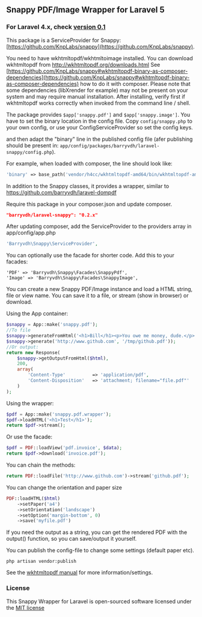 ## Snappy PDF/Image Wrapper for Laravel 5

### For Laravel 4.x, check [version 0.1](https://github.com/barryvdh/laravel-snappy/tree/0.1)

This package is a ServiceProvider for Snappy: [https://github.com/KnpLabs/snappy](https://github.com/KnpLabs/snappy).

You need to have wkhtmltopdf/wkhtmltoimage installed. You can download wkhtmltopdf from http://wkhtmltopdf.org/downloads.html See [https://github.com/KnpLabs/snappy#wkhtmltopdf-binary-as-composer-dependencies](https://github.com/KnpLabs/snappy#wkhtmltopdf-binary-as-composer-dependencies) how to do it with composer. Please note that some dependencies (libXrender for example) may not be present on your system and may require manual installation. After installing, verify first if wkhtmltopdf works correctly when invoked from the command line / shell.

The package provides `$app['snappy.pdf']` and `$app['snappy.image']`. You have to set the binary location in the config file. Copy `config/snappy.php` to your own config, or use your ConfigServiceProvider so set the config keys.

and then adapt the "binary" line in the published config file (afer publishing should be present in: `app/config/packages/barryvdh/laravel-snappy/config.php`).

For example, when loaded with composer, the line should look like:

```php
'binary' => base_path('vendor/h4cc/wkhtmltopdf-amd64/bin/wkhtmltopdf-amd64'),
```

In addition to the Snappy classes, it provides a wrapper, similar to https://github.com/barryvdh/laravel-dompdf

Require this package in your composer.json and update composer.

```json
"barryvdh/laravel-snappy": "0.2.x"
```

After updating composer, add the ServiceProvider to the providers array in app/config/app.php

```php 
'Barryvdh\Snappy\ServiceProvider',
```

You can optionally use the facade for shorter code. Add this to your facades:

```
'PDF' => 'Barryvdh\Snappy\Facades\SnappyPdf',
'Image' => 'Barryvdh\Snappy\Facades\SnappyImage',
```

You can create a new Snappy PDF/Image instance and load a HTML string, file or view name. You can save it to a file, or stream (show in browser) or download.

Using the App container:

```php
$snappy = App::make('snappy.pdf');
//To file
$snappy->generateFromHtml('<h1>Bill</h1><p>You owe me money, dude.</p>', '/tmp/bill-123.pdf');
$snappy->generate('http://www.github.com', '/tmp/github.pdf'));
//Or output:
return new Response(
    $snappy->getOutputFromHtml($html),
    200,
    array(
        'Content-Type'          => 'application/pdf',
        'Content-Disposition'   => 'attachment; filename="file.pdf"'
    )
);
```

Using the wrapper:

```php
$pdf = App::make('snappy.pdf.wrapper');
$pdf->loadHTML('<h1>Test</h1>');
return $pdf->stream();
```

Or use the facade:

```php
$pdf = PDF::loadView('pdf.invoice', $data);
return $pdf->download('invoice.pdf');
```

You can chain the methods:

```php
return PDF::loadFile('http://www.github.com')->stream('github.pdf');
```

You can change the orientation and paper size

```php
PDF::loadHTML($html)
    ->setPaper('a4')
    ->setOrientation('landscape')
    ->setOption('margin-bottom', 0)
    ->save('myfile.pdf')
```

If you need the output as a string, you can get the rendered PDF with the output() function, so you can save/output it yourself.

You can  publish the config-file to change some settings (default paper etc).

```shell
php artisan vendor:publish
```

See the [wkhtmltopdf manual](http://wkhtmltopdf.org/usage/wkhtmltopdf.txt) for more information/settings.

### License

This Snappy Wrapper for Laravel is open-sourced software licensed under the [MIT license](http://opensource.org/licenses/MIT)

